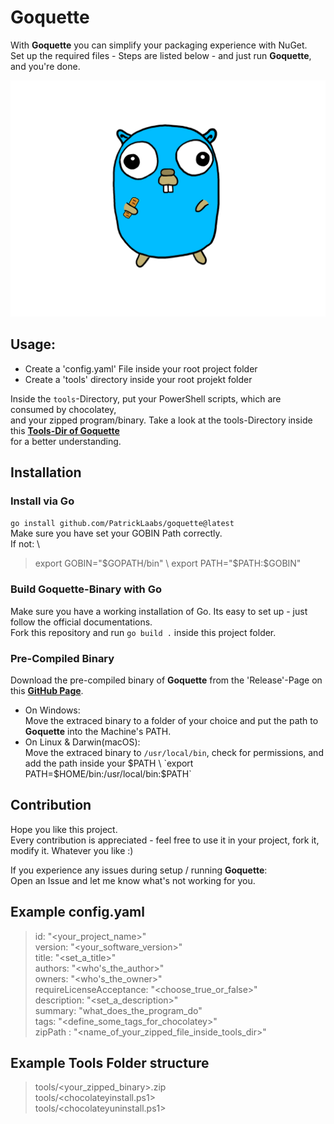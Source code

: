 # Goquette

With **Goquette** you can simplify your packaging experience with NuGet. \
Set up the required files - Steps are listed below - and just run **Goquette**, and you're done.

![Image alt text](images/Gopher_Goquette.tiff)

## Usage:

* Create a 'config.yaml' File inside your root project folder
* Create a 'tools' directory inside your root projekt folder

Inside the `tools`-Directory, put your PowerShell scripts, which are consumed by chocolatey, \
and your zipped program/binary.
Take a look at the tools-Directory inside this **[Tools-Dir of Goquette](https://github.com/PatrickLaabs/goquette/tree/main/tools)** \
for a better understanding.

## Installation

### Install via Go
`go install github.com/PatrickLaabs/goquette@latest` \
Make sure you have set your GOBIN Path correctly. \
If not: \
> export GOBIN="$GOPATH/bin" \
> export PATH="$PATH:$GOBIN"

### Build Goquette-Binary with Go
Make sure you have a working installation of Go. Its easy to set up - just follow the official documentations. \
Fork this repository and run `go build .` inside this project folder.

### Pre-Compiled Binary
Download the pre-compiled binary of **Goquette** from the 'Release'-Page on this **[GitHub Page](https://github.com/PatrickLaabs/goquette/releases)**.

* On Windows: \
Move the extraced binary to a folder of your choice and put the path to **Goquette** into the Machine's PATH.
* On Linux & Darwin(macOS): \
Move the extraced binary to `/usr/local/bin`, check for permissions,
and add the path inside your $PATH \
`export PATH=$HOME/bin:/usr/local/bin:$PATH`

## Contribution

Hope you like this project. \
Every contribution is appreciated - feel free to use it in your project, fork it, modify it. Whatever you like :) 

If you experience any issues during setup / running **Goquette**: \
Open an Issue and let me know what's not working for you.

##  Example config.yaml

> id: "<your_project_name>" \
> version: "<your_software_version>" \
> title: "<set_a_title>" \
> authors: "<who's_the_author>" \
> owners: "<who's_the_owner>" \
> requireLicenseAcceptance: "<choose_true_or_false>" \
> description: "<set_a_description>" \
> summary: "what_does_the_program_do" \
> tags: "<define_some_tags_for_chocolatey>" \
> zipPath : "<name_of_your_zipped_file_inside_tools_dir>"

## Example Tools Folder structure

> tools/<your_zipped_binary>.zip \
> tools/<chocolateyinstall.ps1> \
> tools/<chocolateyuninstall.ps1>